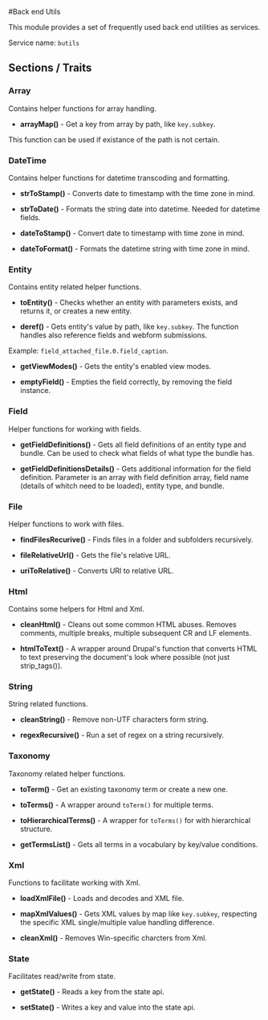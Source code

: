 #Back end Utils

This module provides a set of frequently used back end utilities as services.

Service name: ```butils```

## Sections / Traits

### Array
Contains helper functions for array handling.

- **arrayMap()** - Get a key from array by path, like ```key.subkey```.

This function can be used if existance of the path is not certain.

### DateTime
Contains helper functions for datetime transcoding and formatting.

- **strToStamp()** - Converts date to timestamp with the time zone in mind.

- **strToDate()** - Formats the string date into datetime. Needed for datetime
fields.

- **dateToStamp()** - Convert date to timestamp with time zone in mind.

- **dateToFormat()** - Formats the datetime string with time zone in mind.

### Entity
Contains entity related helper functions.

- **toEntity()** - Checks whether an entity with parameters exists, and returns
it, or creates a new entity.

- **deref()** - Gets entity's value by path, like ```key.subkey```.
The function handles also reference fields and webform submissions.

Example: ```field_attached_file.0.field_caption```.

- **getViewModes()** - Gets the entity's enabled view modes.

- **emptyField()** - Empties the field correctly, by removing the field instance.

### Field
Helper functions for working with fields.

- **getFieldDefinitions()** - Gets all field definitions of an entity type and
bundle. Can be used to check what fields of what type the bundle has.

- **getFieldDefinitionsDetails()** - Gets additional information for the field
definition. Parameter is an array with field definition array, field name 
(details of whitch need to be loaded), entity type, and bundle.

### File
Helper functions to work with files.

- **findFilesRecurive()** - Finds files in a folder and subfolders recursively.

- **fileRelativeUrl()** - Gets the file's relative URL.

- **uriToRelative()** - Converts URI to relative URL.

### Html
Contains some helpers for Html and Xml.

- **cleanHtml()** - Cleans out some common HTML abuses. Removes comments, multiple
breaks, multiple subsequent CR and LF elements.

- **htmlToText()** - A wrapper around Drupal's function that converts HTML to text
preserving the document's look where possible (not just strip_tags()).

### String
String related functions.

- **cleanString()** - Remove non-UTF characters form string.

- **regexRecursive()** - Run a set of regex on a string recursively.

### Taxonomy
Taxonomy related helper functions.

- **toTerm()** - Get an existing taxonomy term or create a new one.

- **toTerms()** - A wrapper around ```toTerm()``` for multiple terms.

- **toHierarchicalTerms()** - A wrapper for ```toTerms()``` for with hierarchical
structure.

- **getTermsList()** - Gets all terms in a vocabulary by key/value conditions.

### Xml
Functions to facilitate working with Xml.

- **loadXmlFile()** - Loads and decodes and XML file.

- **mapXmlValues()** - Gets XML values by map like ```key.subkey```, respecting
the specific XML single/multiple value handling difference.

- **cleanXml()** - Removes Win-specific charcters from Xml.

### State
Facilitates read/write from state.

- **getState()** - Reads a key from the state api.

- **setState()** - Writes a key and value into the state api.
